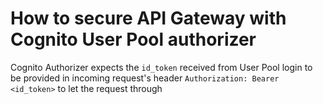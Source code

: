 # How to secure API Gateway with Cognito User Pool authorizer 

Cognito Authorizer expects the `id_token` received from User Pool login to be provided in incoming request's header `Authorization: Bearer <id_token>` to let the request through